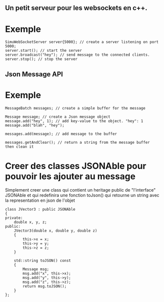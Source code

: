 ## Un petit serveur pour les websockets en c++.

# Exemple

    SimuWebSocketServer server{5000}; // create a server listening on port 5000;
    server.start(); // start the server 
    server.broadcast("hey"); // send message to the connected clients.
    server.stop(); // stop the server
    
## Json Message API

# Exemple

    MessageBatch messages; // create a simple buffer for the message

    Message message; // create a Json message object
    message.add("hey", 1); // add key-value to the object. "hey": 1
    message.add("blah", "hey");
    
    messages.add(message); // add message to the buffer
    
    messages.getAndClear(); // return a string from the message buffer then clean it
    
# Creer des classes JSONAble pour pouvoir les ajouter au message
  
Simplement creer une class qui contient un heritage public de "l'interface" JSONAble et qui redefinira une fonction toJson() qui retourne un string avec la representation en json de l'objet

    class JVector3 : public JSONAble
    {
    private:
        double x, y, z;
    public:
        JVector3(double x, double y, double z)
        {
            this->x = x;
            this->y = y;
            this->z = z;
        }
    
        std::string toJSON() const
        {
            Message msg;
            msg.add("x", this->x);
            msg.add("y", this->y);
            msg.add("z", this->z);
            return msg.toJSON();
        }
    };

      
